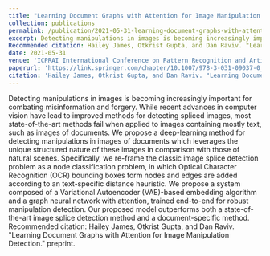 ```yaml
---
title: "Learning Document Graphs with Attention for Image Manipulation Detection"
collection: publications
permalink: /publication/2021-05-31-learning-document-graphs-with-attention-for-image-manipulation-detection
excerpt: Detecting manipulations in images is becoming increasingly important for combating misinformation and forgery. While recent advances in computer vision have lead to improved methods for detecting spliced images, most state-of-the-art methods fail when applied to images containing mostly text, such as images of documents. We propose a deep-learning method for detecting manipulations in images of documents which leverages the unique structured nature of these images in comparison with those of natural scenes. Specifically, we re-frame the classic image splice detection problem as a node classification problem, in which Optical Character Recognition (OCR) bounding boxes form nodes and edges are added according to an text-specific distance heuristic. We propose a system composed of a Variational Autoencoder (VAE)-based embedding algorithm and a graph neural network with attention, trained end-to-end for robust manipulation detection. Our proposed model outperforms both a state-of-the-art image splice detection method and a document-specific method.
Recommended citation: Hailey James, Otkrist Gupta, and Dan Raviv. "Learning Document Graphs with Attention for Image Manipulation Detection." ICPRAI 2022.'
date: 2021-05-31
venue: 'ICPRAI International Conference on Pattern Recognition and Artificial Intelligence'
paperurl: 'https://link.springer.com/chapter/10.1007/978-3-031-09037-0_22'
citation: 'Hailey James, Otkrist Gupta, and Dan Raviv. "Learning Document Graphs with Attention for Image Manipulation Detection." ICPRAI 2022'
---
```

Detecting manipulations in images is becoming increasingly important for combating misinformation and forgery. While recent advances in computer vision have lead to improved methods for detecting spliced images, most state-of-the-art methods fail when applied to images containing mostly text, such as images of documents. We propose a deep-learning method for detecting manipulations in images of documents which leverages the unique structured nature of these images in comparison with those of natural scenes. Specifically, we re-frame the classic image splice detection problem as a node classification problem, in which Optical Character Recognition (OCR) bounding boxes form nodes and edges are added according to an text-specific distance heuristic. We propose a system composed of a Variational Autoencoder (VAE)-based embedding algorithm and a graph neural network with attention, trained end-to-end for robust manipulation detection. Our proposed model outperforms both a state-of-the-art image splice detection method and a document-specific method.
Recommended citation: Hailey James, Otkrist Gupta, and Dan Raviv. "Learning Document Graphs with Attention for Image Manipulation Detection." preprint.
